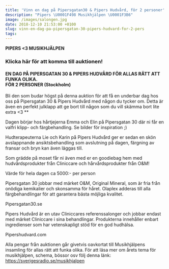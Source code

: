 ```yaml
---
title: 'Vinn en dag på Pipersgatan30 & Pipers Hudvård, för 2 personer'
description: "Pipers \U0001F498️ Musikhjälpen \U0001F3B6️"
image: /images/salongen.jpg
date: 2018-12-10 21:53:00 +0100
slug: vinn-en-dag-pa-pipersgatan-30-pipers-hudvard-for-2-pers
tags: 
---
```


**PIPERS &lt;3 MUSIKHJÄLPEN**

### Klicka här för att komma till auktionen!

#### EN DAG PÅ PIPERSGATAN 30 & PIPERS HUDVÅRD FÖR ALLAS RÄTT ATT FUNKA OLIKA.<br>FÖR 2 PERSONER (Stockholm)

Bli den som budar högst på denna auktion för att få en underbar dag hos oss på Pipersgatan 30 & Pipers Hudvård med någon du tycker om. Detta är även en perfekt julklapp att ge bort till någon som du vill skämma bort lite extra &lt;3 \*\*

Dagen börjar hos hårtjejerna Emma och Elin på Pipersgatan 30 där ni får en valfri klipp- och färgbehandling. Se bilder för inspiration ;)

Hudterapeuterna Lie och Karin på Pipers Hudvård ger er sedan en skön avslappnande ansiktsbehandling som avslutning på dagen, färgning av fransar och bryn kan även läggas till.

Som grädde på moset får ni även med er en goodiebag hem med hudvårdsprodukter från Cliniccare och hårvårdsprodukter från O&M!

Värde för hela dagen ca 5000:- per person

Pipersgatan 30 jobbar med märket O&M, Original Mineral, som är fria från onödiga kemikalier och skonsamma för håret. Olaplex adderas till alla färgbehandlingar för att garantera bästa möjliga kvalitet.

Pipersgatan30.se

Pipers Hudvård är en utav Cliniccares referenssalonger och jobbar endast med märket Cliniccare i sina behandlingar. Produkterna innehåller enbart ingredienser som har vetenskapligt stöd för en god hudhälsa.

Pipershudvard.com

Alla pengar från auktionen går givetvis oavkortat till Musikhjälpens insamling för allas rätt att funka olika. För att läsa mer om årets tema för musikhjälpen, schema, bössor osv följ denna länk: https://sverigesradio.se/musikhjalpen